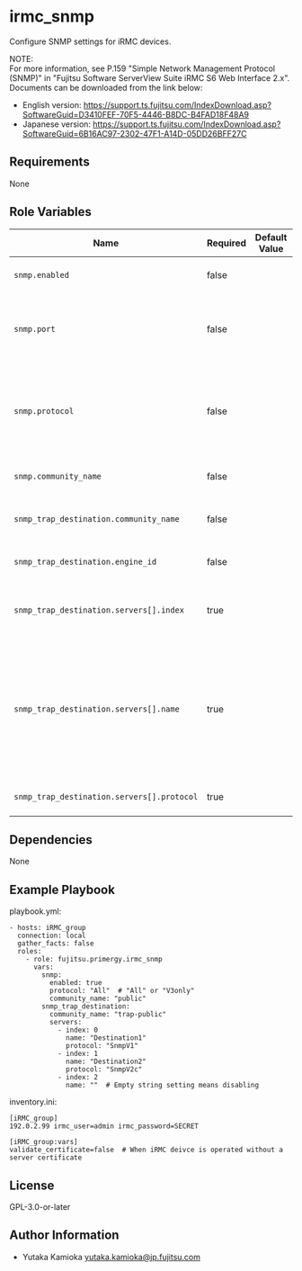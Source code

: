 irmc_snmp
=========

Configure SNMP settings for iRMC devices.

NOTE:  
For more information, see P.159 "Simple Network Management Protocol (SNMP)" in "Fujitsu Software ServerView Suite iRMC S6 Web Interface 2.x".
Documents can be downloaded from the link below:

- English version: <https://support.ts.fujitsu.com/IndexDownload.asp?SoftwareGuid=D3410FEF-70F5-4446-B8DC-B4FAD18F48A9>
- Japanese version: <https://support.ts.fujitsu.com/IndexDownload.asp?SoftwareGuid=6B16AC97-2302-47F1-A14D-05DD26BFF27C>

Requirements
------------

None

Role Variables
--------------

| Name | Required | Default Value | Choices | Type | Description |
|------|----------|---------------|---------|------|-------------|
| `snmp.enabled` | false | | | bool | Enables/disables the SNMP service. |
| `snmp.port` | false | | | int | Port on which the SNMP service is listening (normally UDP 161). |
| `snmp.protocol` | false | | 'All', 'V3only' | str | SNMP protocol version to be used. If 'All' is specified, all SNMP protocol versions (SNMP v1/v2c/v3) are supported. |
| `snmp.community_name` | false | | | | SNMPv1/v2c Community name |
| `snmp_trap_destination.community_name` | false | | | str | Community name used for SNMP v1/v2 trap sending. |
| `snmp_trap_destination.engine_id` | false | | | str | The Engine ID is used for sending SNMPv3 traps. |
| `snmp_trap_destination.servers[].index` | true | | 0 to 6 | int | Forwarding of SNMP traps to up to seven SNMP servers is supported. |
| `snmp_trap_destination.servers[].name` | true | | | str | DNS names or IP addresses of the servers that are configured as trap destinations.<br/> If the empty string is specified, the trap transmission will be disabled.|
| `snmp_trap_destination.servers[].protocol` | true | | 'SnmpV1', 'SnmpV2c' | str | SNMP protocol version to be used. |

Dependencies
------------

None

Example Playbook
----------------

playbook.yml:

    - hosts: iRMC_group
      connection: local
      gather_facts: false
      roles:
        - role: fujitsu.primergy.irmc_snmp
          vars:
            snmp:
              enabled: true
              protocol: "All"  # "All" or "V3only"
              community_name: "public"
            snmp_trap_destination:
              community_name: "trap-public"
              servers:
                - index: 0
                  name: "Destination1"
                  protocol: "SnmpV1"
                - index: 1
                  name: "Destination2"
                  protocol: "SnmpV2c"
                - index: 2
                  name: ""  # Empty string setting means disabling

inventory.ini:

    [iRMC_group]
    192.0.2.99 irmc_user=admin irmc_password=SECRET

    [iRMC_group:vars]
    validate_certificate=false  # When iRMC deivce is operated without a server certificate

License
-------

GPL-3.0-or-later

Author Information
------------------

- Yutaka Kamioka <yutaka.kamioka@jp.fujitsu.com>
